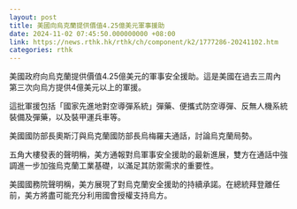 ```yaml
---
layout: post
title: 美國向烏克蘭提供價值4.25億美元軍事援助
date: 2024-11-02 07:45:50.000000000 +08:00
link: https://news.rthk.hk/rthk/ch/component/k2/1777286-20241102.htm
categories: rthk
---
```


美國政府向烏克蘭提供價值4.25億美元的軍事安全援助。這是美國在過去三周內第三次向烏方提供4億美元以上的軍援。

這批軍援包括「國家先進地對空導彈系統」彈藥、便攜式防空導彈、反無人機系統裝備及彈藥，以及裝甲運兵車等。

美國國防部長奧斯汀與烏克蘭國防部長烏梅羅夫通話，討論烏克蘭局勢。

五角大樓發表的聲明稱，美方通報對烏軍事安全援助的最新進展，雙方在通話中強調進一步加強烏克蘭工業基礎，以滿足其防禦需求的重要性。

美國國務院聲明稱，美方展現了對烏克蘭安全援助的持續承諾。在總統拜登離任前，美方將盡可能充分利用國會授權支持烏方。
